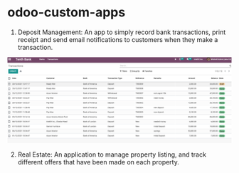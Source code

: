 # odoo-custom-apps


1. Deposit Management: An app to simply record bank transactions, print receipt and send email notifications to customers when they make a transaction.

![alt text](./transactionsview.png)


2. Real Estate: An application to manage property listing, and track different offers that have been made on each property.
